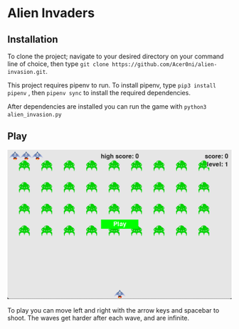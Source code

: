 # Alien Invaders

## Installation

To clone the project; navigate to your desired directory on your command line of choice, then type `git clone https://github.com/Acer0ni/alien-invasion.git`.

This project requires pipenv to run. To install pipenv, type `pip3 install pipenv` , then `pipenv sync` to install the required dependencies.

After dependencies are installed you can run the game with `python3 alien_invasion.py`

## Play

![alien-invaders](images/readme/readmesplash.png)

To play you can move left and right with the arrow keys and spacebar to shoot. The waves get harder after each wave, and are infinite.
